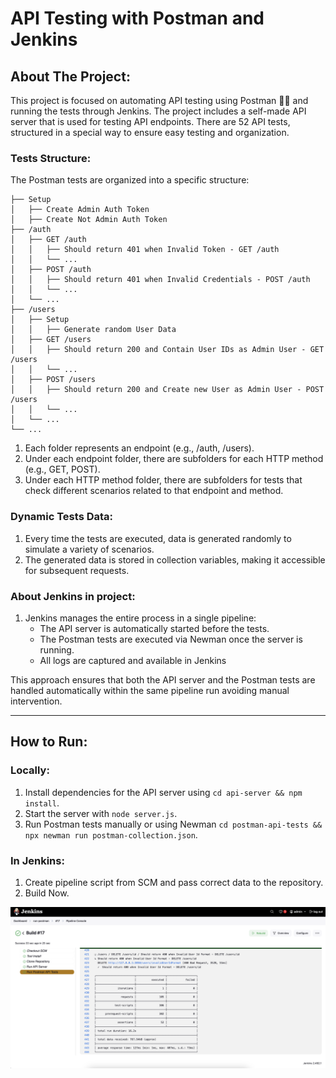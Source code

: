 # API Testing with Postman and Jenkins

## About The Project:
This project is focused on automating API testing using Postman 👩‍🚀 and running the tests through Jenkins. The project includes a self-made API server that is used for testing API endpoints. There are 52 API tests, structured in a special way to ensure easy testing and organization.

### Tests Structure:
The Postman tests are organized into a specific structure:

```
├── Setup
│   ├── Create Admin Auth Token
│   ├── Create Not Admin Auth Token
├── /auth
│   ├── GET /auth
│   │   ├── Should return 401 when Invalid Token - GET /auth
│   │   └── ...
│   ├── POST /auth
│   │   ├── Should return 401 when Invalid Credentials - POST /auth
│   │   └── ...
│   └── ...
├── /users
│   ├── Setup
│   │   ├── Generate random User Data
│   ├── GET /users
│   │   ├── Should return 200 and Contain User IDs as Admin User - GET /users
│   │   └── ...
│   ├── POST /users
│   │   ├── Should return 200 and Create new User as Admin User - POST /users
│   │   └── ...
│   └── ...
└── ...
```

1. Each folder represents an endpoint (e.g., /auth, /users).
2. Under each endpoint folder, there are subfolders for each HTTP method (e.g., GET, POST).
3. Under each HTTP method folder, there are subfolders for tests that check different scenarios related to that endpoint and method.

### Dynamic Tests Data:
1. Every time the tests are executed, data is generated randomly to simulate a variety of scenarios.
2. The generated data is stored in collection variables, making it accessible for subsequent requests.

### About Jenkins in project:
1. Jenkins manages the entire process in a single pipeline:
    - The API server is automatically started before the tests.
    - The Postman tests are executed via Newman once the server is running.
    - All logs are captured and available in Jenkins

This approach ensures that both the API server and the Postman tests are handled automatically within the same pipeline run avoiding manual intervention.

---

## How to Run:
### Locally:
1. Install dependencies for the API server using `cd api-server && npm install`.
2. Start the server with `node server.js`.
3. Run Postman tests manually or using Newman `cd postman-api-tests && npx newman run postman-collection.json`.

### In Jenkins:
1. Create pipeline script from SCM and pass correct data to the repository.
2. Build Now.

![Jenkins results](images/jenkins-results.png)

